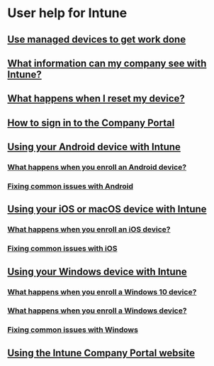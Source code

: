 # User help for Intune
## [Use managed devices to get work done](use-managed-devices-to-get-work-done.md)
## [What information can my company see with Intune?](what-info-can-your-company-see-when-you-enroll-your-device-in-intune.md)
## [What happens when I reset my device?](what-happens-if-you-reset-your-device-cpwebsite.md)
## [How to sign in to the Company Portal](sign-in-to-the-company-portal.md)
## [Using your Android device with Intune](using-your-android-device-with-intune.md)
### [What happens when you enroll an Android device?](what-happens-if-you-install-the-company-portal-app-and-enroll-your-device-in-intune-android.md)
### [Fixing common issues with Android](troubleshoot-your-device-android.md)
## [Using your iOS or macOS device with Intune](using-your-iOS-or-macOS-device-with-intune.md)
### [What happens when you enroll an iOS device?](what-happens-if-you-install-the-company-portal-app-and-enroll-your-device-in-intune-ios.md)
### [Fixing common issues with iOS](troubleshoot-your-device-iOS.md)
## [Using your Windows device with Intune](using-your-windows-device-with-intune.md)
### [What happens when you enroll a Windows 10 device?](what-happens-if-you-install-the-company-portal-app-and-enroll-your-device-in-intune-windows10.md)
### [What happens when you enroll a Windows device?](what-happens-if-you-install-the-company-portal-app-and-enroll-your-device-in-intune-windows.md)
### [Fixing common issues with Windows](troubleshoot-your-device-windows.md)
## [Using the Intune Company Portal website](using-the-intune-company-portal-website.md)
